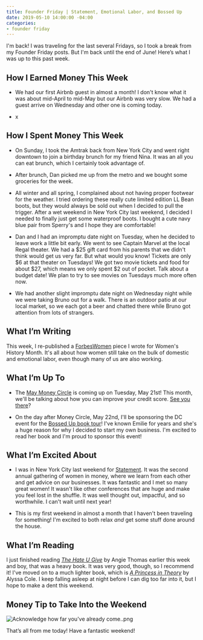 ```yaml
---
title: Founder Friday | Statement, Emotional Labor, and Bossed Up
date: 2019-05-10 14:00:00 -04:00
categories:
- founder friday
---
```


I'm back! I was traveling for the last several Fridays, so I took a break from my Founder Friday posts. But I'm back until the end of June! Here’s what I was up to this past week.

## **How I Earned Money This Week**

* We had our first Airbnb guest in almost a month! I don't know what it was about mid-April to mid-May but our Airbnb was very slow. We had a guest arrive on Wednesday and other one is coming today.

* x

## **How I Spent Money This Week**

* On Sunday, I took the Amtrak back from New York City and went right downtown to join a birthday brunch for my friend Nina. It was an all you can eat brunch, which I certainly took advantage of.

* After brunch, Dan picked me up from the metro and we bought some groceries for the week. 

* All winter and all spring, I complained about not having proper footwear for the weather. I tried ordering these really cute limited edition LL Bean boots, but they would always be sold out when I decided to pull the trigger. After a wet weekend in New York City last weekend, I decided I needed to finally just get some waterproof boots. I bought a cute navy blue pair from Sperry's and I hope they are comfortable!

* Dan and I had an impromptu date night on Tuesday, when he decided to leave work a little bit early. We went to see Captain Marvel at the local Regal theater. We had a $25 gift card from his parents that we didn't think would get us very far. But what would you know! Tickets are only $6 at that theater on Tuesdays! We got two movie tickets and food for about $27, which means we only spent $2 out of pocket. Talk about a budget date! We plan to try to see movies on Tuesdays much more often now.

* We had another slight impromptu date night on Wednesday night while we were taking Bruno out for a walk. There is an outdoor patio at our local market, so we each got a beer and chatted there while Bruno got attention from lots of strangers.

## **What I’m Writing**

This week, I re-published a [ForbesWomen](https://www.maggiegermano.com/blog/women-are-working-more-than-ever-but-they-still-take-on-most-household-responsibilities/) piece I wrote for Women's History Month. It's all about how women still take on the bulk of domestic and emotional labor, even though many of us are also working. 

## **What I’m Up To**

* The [May Money Circle](https://www.eventbrite.com/e/money-circle-how-to-improve-your-credit-score-tickets-60438017738) is coming up on Tuesday, May 21st! This month, we'll be talking about how you can improve your credit score. [See you there](https://www.eventbrite.com/e/money-circle-how-to-improve-your-credit-score-tickets-60438017738)?

* On the day after Money Circle, May 22nd, I'll be sponsoring the DC event for the [Bossed Up book tour](https://www.facebook.com/events/407079006790252/)! I've known Emilie for years and she's a huge reason for why I decided to start my own business. I'm excited to read her book and I'm proud to sponsor this event!

## **What I’m Excited About**

* I was in New York City last weekend for [Statement](https://www.statementevent.co/). It was the second annual gathering of women in money, where we learn from each other and get advice on our businesses. It was fantastic and I met so many great women! It wasn't like other conferences that are huge and make you feel lost in the shuffle. It was well thought out, impactful, and so worthwhile. I can't wait until next year!

* This is my first weekend in almost a month that I haven't been traveling for something! I'm excited to both relax *and* get some stuff done around the house.

## **What I’m Reading**

I just finished reading *[The Hate U Give](https://www.amazon.com/Hate-U-Give-Angie-Thomas/dp/0062498533)* by Angie Thomas earlier this week and boy, that was a heavy book. It was very good, though, so I recommend it! I've moved on to a much lighter book, which is *[A Princess in Theory](https://www.amazon.com/Princess-Theory-Reluctant-Royals/dp/0062685546)* by Alyssa Cole. I keep falling asleep at night before I can dig too far into it, but I hope to make a dent this weekend.

## **Money Tip to Take Into the Weekend**

![Acknowledge how far you've already come..png](/uploads/Acknowledge%20how%20far%20you've%20already%20come..png)

That’s all from me today! Have a fantastic weekend!